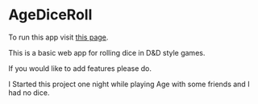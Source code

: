 # AgeDiceRoll #

To run this app visit [this page](http://pwed.me/AgeDiceRoll).

This is a basic web app for rolling dice in D&D style games.

If you would like to add features please do. 

I Started this project one night while playing Age with some friends and I had no dice.
